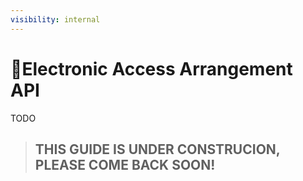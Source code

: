 ```yaml
---
visibility: internal
---
```


<span class="icon"></span>Electronic Access Arrangement API
=========================
TODO

> ## THIS GUIDE IS UNDER CONSTRUCION, PLEASE COME BACK SOON!
